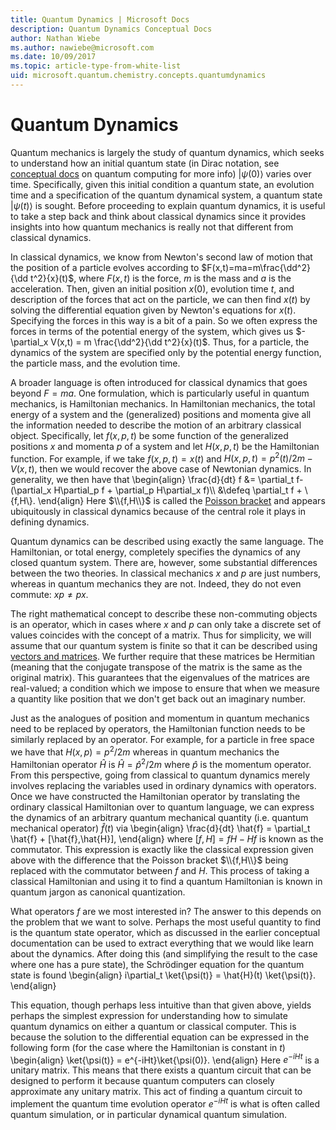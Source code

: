 ```yaml
---
title: Quantum Dynamics | Microsoft Docs
description: Quantum Dynamics Conceptual Docs
author: Nathan Wiebe
ms.author: nawiebe@microsoft.com
ms.date: 10/09/2017
ms.topic: article-type-from-white-list
uid: microsoft.quantum.chemistry.concepts.quantumdynamics
---
```


# Quantum Dynamics

Quantum mechanics is largely the study of quantum dynamics, which seeks to understand how an initial quantum state (in Dirac notation, see [conceptual docs](xref:microsoft.quantum.concepts.dirac-notation) on quantum computing for more info) $|\psi(0)\rangle$ varies over time.  Specifically, given this initial condition a quantum state, an evolution time and a specification of the quantum dynamical system, a quantum state $|\psi(t)\rangle$ is sought.  Before proceeding to explain quantum dynamics, it is useful to take a step back and think about classical dynamics since it provides insights into how quantum mechanics is really not that different from classical dynamics.

In classical dynamics, we know from Newton's second law of motion that the position of a particle evolves according to $F(x,t)=ma=m\frac{\dd^2}{\dd t^2}{x}(t)$, where $F(x,t)$ is the force, $m$ is the mass and $a$ is the acceleration.  Then, given an initial position $x(0)$, evolution time $t$, and description of the forces that act on the particle, we can then find $x(t)$ by solving the differential equation given by Newton's equations for $x(t)$.  Specifying the forces in this way is a bit of a pain.  So we often express the forces in terms of the potential energy of the system, which gives us $-\partial_x V(x,t) = m \frac{\dd^2}{\dd t^2}{x}(t)$.  Thus, for a particle, the dynamics of the system are specified only by the potential energy function, the particle mass, and the evolution time.

A broader language is often introduced for classical dynamics that goes beyond $F=ma$.  One formulation, which is particularly useful in quantum mechanics, is Hamiltonian mechanics.  In Hamiltonian mechanics, the total energy of a system and the (generalized) positions and momenta give all the information needed to describe the motion of an arbitrary classical object.  Specifically, let $f(x,p,t)$ be some function of the generalized positions $x$ and momenta $p$ of a system and let $H(x,p,t)$ be the Hamiltonian function.  For example, if we take $f(x,p,t)= x(t)$ and $H(x,p,t)=p^2(t)/2m - V(x,t)$, then we would recover the above case of Newtonian dynamics.  In generality, we then have that 
\begin{align}
\frac{d}{dt} f &= \partial_t f- (\partial_x H\partial_p f + \partial_p H\partial_x f)\\\\
&\defeq \partial_t f + \\{f,H\\}.
\end{align}
Here $\\{f,H\\}$ is called the [Poisson bracket](https://en.wikipedia.org/wiki/Poisson_bracket) and appears ubiquitously in classical dynamics because of the central role it plays in defining dynamics.

Quantum dynamics can be described using exactly the same language.  The Hamiltonian, or total energy, completely specifies the dynamics of any closed quantum system.  There are, however, some substantial differences between the two theories.  In classical mechanics $x$ and $p$ are just numbers, whereas in quantum mechanics they are not.  Indeed, they do not even commute: $xp \ne px$.

The right mathematical concept to describe these non-commuting objects is an operator, which in cases where $x$ and $p$ can only take a discrete set of values coincides with the concept of a matrix.  Thus for simplicity, we will assume that our quantum system is finite so that it can be described using [vectors and matrices](xref:microsoft.quantum.concepts.vectors).  We further require that these matrices be Hermitian (meaning that the conjugate transpose of the matrix is the same as the original matrix).  This guarantees that the eigenvalues of the matrices are real-valued; a condition which we impose to ensure that when we measure a quantity like position that we don't get back out an imaginary number.

Just as the analogues of position and momentum in quantum mechanics need to be replaced by operators, the Hamiltonian function needs to be similarly replaced by an operator.  For example, for a particle in free space we have that $H(x,p) = p^2/2m$ whereas in quantum mechanics the Hamiltonian operator $\hat{H}$ is $\hat{H}= \hat{p}^2/2m$ where $\hat{p}$ is the momentum operator.  From this perspective, going from classical to quantum dynamics merely involves replacing the variables used in ordinary dynamics with operators.  Once we have constructed the Hamiltonian operator by translating the ordinary classical Hamiltonian over to quantum language, we can express the dynamics of an arbitrary quantum mechanical quantity (i.e. quantum mechanical operator) $\hat{f}(t)$ via
\begin{align}
\frac{d}{dt} \hat{f} = \partial_t \hat{f} + [\hat{f},\hat{H}],
\end{align}
where $[f,H] = fH -Hf$ is known as the commutator.  This expression is exactly like the classical expression given above with the difference that the Poisson bracket $\\{f,H\\}$ being replaced with the commutator between $f$ and $H$.  This process of taking a classical Hamiltonian and using it to find a quantum Hamiltonian is known in quantum jargon as canonical quantization.

What operators $f$ are we most interested in?  The answer to this depends on the problem that we want to solve.  Perhaps the most useful quantity to find is the quantum state operator, which as discussed in the earlier conceptual documentation can be used to extract everything that we would like learn about the dynamics.  After doing this (and simplifying the result to the case where one has a pure state), the Schrödinger equation for the quantum state is found
\begin{align}
i\partial_t \ket{\psi(t)} = \hat{H}(t) \ket{\psi(t)}.
\end{align}

This equation, though perhaps less intuitive than that given above, yields perhaps the simplest expression for understanding how to simulate quantum dynamics on either a quantum or classical computer.  This is because the solution to the differential equation can be expressed in the following form (for the case where the Hamiltonian is constant in $t$)
\begin{align}
\ket{\psi(t)} = e^{-iHt}\ket{\psi(0)}.
\end{align}
Here $e^{-iHt}$ is a unitary matrix.  This means that there exists a quantum circuit that can be designed to perform it because quantum computers can closely approximate any unitary matrix.  This act of finding a quantum circuit to implement the quantum time evolution operator $e^{-iHt}$ is what is often called quantum simulation, or in particular dynamical quantum simulation.
